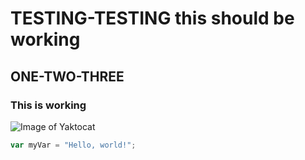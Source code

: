# TESTING-TESTING this should be working
## ONE-TWO-THREE
### This is working
![Image of Yaktocat](https://octodex.github.com/images/yaktocat.png)
``` javascript
var myVar = "Hello, world!";
```
